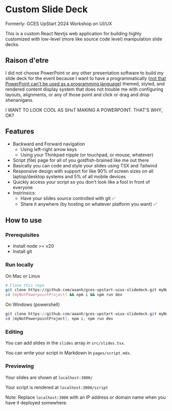 # Custom Slide Deck

Formerly: GCES UpStart 2024 Workshop on UI/UX

This is a custom React Nextjs web application for building highly customized with low-level (more like source code level) manipulation slide decks.

## Raison d'etre

I did not choose PowerPoint or any other presentation software to build my slide deck for the event because I want to have a programmatically ([not that PowerPoint can't be used as a programming language](https://www.youtube.com/watch?v=_3loq22TxSc)) themed, styled, and rendered content display system that does not trouble me with configuring layouts, alignments, or any of those point and click or drag and drop shenanigans.

I WANT TO LOOK COOL AS SHxT MAKING A POWERPOINT. THAT'S WHY, OK?

## Features

- Backward and Forward navigation
  - Using left-right arrow keys
  - Using your Thinkpad nipple (or touchpad, or mouse, whatever)
- Script (file) page for all of you goldfish-brained like me out there
- Basically you can code and style your slides using TSX and Tailwind
- Responsive design with support for like 90% of screen sizes on all laptop/desktop systems and 5% of all mobile devices
- Quickly access your script so you don't look like a fool in front of everyone
- Instrinsics:
  - Have your slides source controlled with git ✅
  - Share it anywhere (by hosting on whatever platform you want) ✅

## How to use

### Prerequisites

- Install node >= v20
- Install git

### Run locally

On Mac or Linux

```sh
# Clone this repo
git clone https://github.com/aaanh/gces-upstart-uiux-slidedeck.git myNotPowerpointProject # replace this with a name you vibe with
cd [myNotPowerpointProject] && npm i && npm run dev
```

On Windows (powershell)

```powershell
git clone https://github.com/aaanh/gces-upstart-uiux-slidedeck.git myNotPowerpointProject # replace this with a name you vibe with
cd [myNotPowerpointProject]; npm i; npm run dev
```

### Editing

You can add slides in the `slides` array in `src/slides.tsx`.

You can write your script in Markdown in `pages/script.mdx`.

### Previewing

Your slides are shown at `localhost:3000/`

Your script is rendered at `localhost:3000/script`

Note: Replace `localhost:3000` with an IP address or domain name when you have it deployed somewhere.
